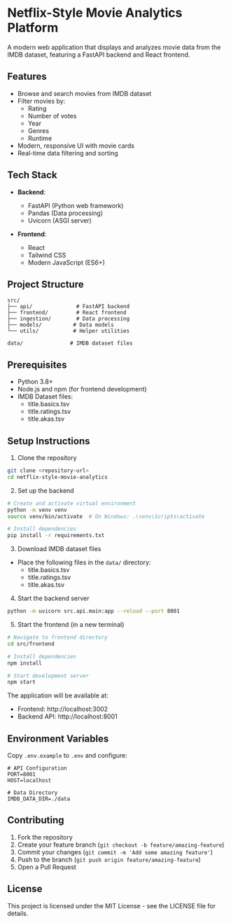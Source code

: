 # Netflix-Style Movie Analytics Platform

A modern web application that displays and analyzes movie data from the IMDB dataset, featuring a FastAPI backend and React frontend.

## Features

- Browse and search movies from IMDB dataset
- Filter movies by:
  - Rating
  - Number of votes
  - Year
  - Genres
  - Runtime
- Modern, responsive UI with movie cards
- Real-time data filtering and sorting

## Tech Stack

- **Backend**:
  - FastAPI (Python web framework)
  - Pandas (Data processing)
  - Uvicorn (ASGI server)

- **Frontend**:
  - React
  - Tailwind CSS
  - Modern JavaScript (ES6+)

## Project Structure

```
src/
├── api/              # FastAPI backend
├── frontend/         # React frontend
├── ingestion/        # Data processing
├── models/          # Data models
└── utils/           # Helper utilities

data/               # IMDB dataset files
```

## Prerequisites

- Python 3.8+
- Node.js and npm (for frontend development)
- IMDB Dataset files:
  - title.basics.tsv
  - title.ratings.tsv
  - title.akas.tsv

## Setup Instructions

1. Clone the repository
```bash
git clone <repository-url>
cd netflix-style-movie-analytics
```

2. Set up the backend
```bash
# Create and activate virtual environment
python -m venv venv
source venv/bin/activate  # On Windows: .\venv\Scripts\activate

# Install dependencies
pip install -r requirements.txt
```

3. Download IMDB dataset files
- Place the following files in the `data/` directory:
  - title.basics.tsv
  - title.ratings.tsv
  - title.akas.tsv

4. Start the backend server
```bash
python -m uvicorn src.api.main:app --reload --port 8001
```

5. Start the frontend (in a new terminal)
```bash
# Navigate to frontend directory
cd src/frontend

# Install dependencies
npm install

# Start development server
npm start
```

The application will be available at:
- Frontend: http://localhost:3002
- Backend API: http://localhost:8001

## Environment Variables

Copy `.env.example` to `.env` and configure:
```
# API Configuration
PORT=8001
HOST=localhost

# Data Directory
IMDB_DATA_DIR=./data
```

## Contributing

1. Fork the repository
2. Create your feature branch (`git checkout -b feature/amazing-feature`)
3. Commit your changes (`git commit -m 'Add some amazing feature'`)
4. Push to the branch (`git push origin feature/amazing-feature`)
5. Open a Pull Request

## License

This project is licensed under the MIT License - see the LICENSE file for details.